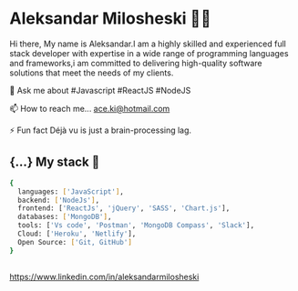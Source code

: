 
# Aleksandar Milosheski 👩‍💻
Hi there, My name is Aleksandar.I am a highly skilled and experienced full stack developer with expertise in a wide range of programming languages and frameworks,i am committed to delivering high-quality software solutions that meet the needs of my clients. 


💬 Ask me about #Javascript #ReactJS #NodeJS

📫 How to reach me... ace.ki@hotmail.com

⚡️ Fun fact Déjà vu is just a brain-processing lag.

## {...} My stack 🚀 


```bash
{
  languages: ['JavaScript'],
  backend: ['NodeJs'],
  frontend: ['ReactJs', 'jQuery', 'SASS', 'Chart.js'],
  databases: ['MongoDB'],
  tools: ['Vs code', 'Postman', 'MongoDB Compass', 'Slack'],
  Cloud: ['Heroku', 'Netlify'],
  Open Source: ['Git, GitHub']
}
```
## 

https://www.linkedin.com/in/aleksandarmilosheski


